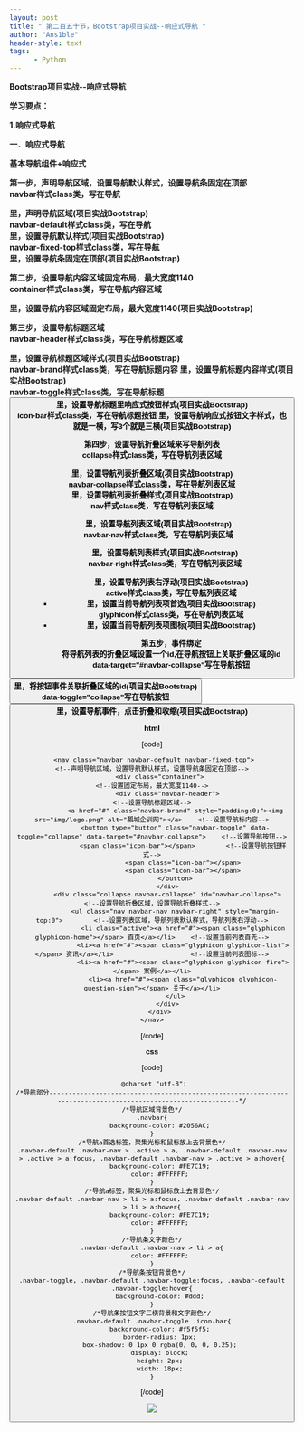 ```yaml
---
layout: post
title: " 第二百五十节，Bootstrap项目实战--响应式导航 "
author: "Ans1ble"
header-style: text
tags:
      - Python
---
```


**Bootstrap项目实战--响应式导航**



**学习要点：**

**1.响应式导航**



**一．响应式导航**

**基本导航组件+响应式**



**第一步，声明导航区域，设置导航默认样式，设置导航条固定在顶部**  
 **navbar样式class类，写在导航 <nav>里，声明导航区域(项目实战Bootstrap)**  
 **navbar-default样式class类，写在导航 <nav>里，设置导航默认样式(项目实战Bootstrap)**  
 **navbar-fixed-top样式class类，写在导航 <nav>里，设置导航条固定在顶部(项目实战Bootstrap)**



**第二步，设置导航内容区域固定布局，最大宽度1140**  
 **container样式class类，写在导航内容区域 <div>里，设置导航内容区域固定布局，最大宽度1140(项目实战Bootstrap)**



**第三步，设置导航标题区域**  
 **navbar-header样式class类，写在导航标题区域 <div>里，设置导航标题区域样式(项目实战Bootstrap)**  
 **navbar-brand样式class类，写在导航标题内容 <a>里，设置导航标题内容样式(项目实战Bootstrap)**  
 **navbar-toggle样式class类，写在导航标题 <button>里，设置导航标题里响应式按钮样式(项目实战Bootstrap)**  
 **icon-bar样式class类，写在导航标题按钮
<span>里，设置导航响应式按钮文字样式，也就是一横，写3个就是三横(项目实战Bootstrap)**



**第四步，设置导航折叠区域来写导航列表**  
 **collapse样式class类，写在导航列表区域 <div>里，设置导航列表折叠区域(项目实战Bootstrap)**  
 **navbar-collapse样式class类，写在导航列表区域 <div>里，设置导航列表折叠样式(项目实战Bootstrap)**  
 **nav样式class类，写在导航列表区域 <ul>里，设置导航列表区域(项目实战Bootstrap)**  
 **navbar-nav样式class类，写在导航列表区域 <ul>里，设置导航列表样式(项目实战Bootstrap)**  
 **navbar-right样式class类，写在导航列表区域 <ul>里，设置导航列表右浮动(项目实战Bootstrap)**  
 **active样式class类，写在导航列表区域 <li>里，设置当前导航列表项首选(项目实战Bootstrap)**  
 **glyphicon样式class类，写在导航列表区域 <li>里，设置当前导航列表项图标(项目实战Bootstrap)**



**第五步，事件绑定**  
 **将导航列表的折叠区域设置一个id,在导航按钮上关联折叠区域的id**  
 **data-target="#navbar-collapse"写在导航按钮
<button>里，将按钮事件关联折叠区域的id(项目实战Bootstrap)**  
 **data-toggle="collapse"写在导航按钮 <button>里，设置导航事件，点击折叠和收缩(项目实战Bootstrap)**

**html**

[code]

     <nav class="navbar navbar-default navbar-fixed-top">                <!--声明导航区域，设置导航默认样式，设置导航条固定在顶部-->
        <div class="container">                                            <!--设置固定布局，最大宽度1140-->
            <div class="navbar-header">                                    <!--设置导航标题区域-->
                <a href="#" class="navbar-brand" style="padding:0;"><img src="img/logo.png" alt="瓢城企训网"></a>    <!--设置导航标内容-->
                <button type="button" class="navbar-toggle" data-toggle="collapse" data-target="#navbar-collapse">    <!--设置导航按钮-->
                    <span class="icon-bar"></span>        <!--设置导航按钮样式-->
                    <span class="icon-bar"></span>
                    <span class="icon-bar"></span>
                </button>
            </div>
            <div class="collapse navbar-collapse" id="navbar-collapse">                <!--设置导航折叠区域，设置导航折叠样式-->
                <ul class="nav navbar-nav navbar-right" style="margin-top:0">        <!--设置列表区域，导航列表默认样式，导航列表右浮动-->
                    <li class="active"><a href="#"><span class="glyphicon glyphicon-home"></span> 首页</a></li>    <!--设置当前列表首先-->
                    <li><a href="#"><span class="glyphicon glyphicon-list"></span> 资讯</a></li>                    <!--设置当前列表图标-->
                    <li><a href="#"><span class="glyphicon glyphicon-fire"></span> 案例</a></li>
                    <li><a href="#"><span class="glyphicon glyphicon-question-sign"></span> 关于</a></li>
                </ul>
            </div>
        </div>
    </nav>
[/code]

**css**

[code]

     @charset "utf-8";
    /*导航部分-------------------------------------------------------------------------------------------------------------*/
    /*导航区域背景色*/
    .navbar{
        background-color: #2056AC;
    }
    /*导航a首选标签，聚集光标和鼠标放上去背景色*/
    .navbar-default .navbar-nav > .active > a, .navbar-default .navbar-nav > .active > a:focus, .navbar-default .navbar-nav > .active > a:hover{
        background-color: #FE7C19;
        color: #FFFFFF;
    }
    /*导航a标签，聚集光标和鼠标放上去背景色*/
    .navbar-default .navbar-nav > li > a:focus, .navbar-default .navbar-nav > li > a:hover{
        background-color: #FE7C19;
        color: #FFFFFF;
    }
    /*导航条文字颜色*/
    .navbar-default .navbar-nav > li > a{
        color: #FFFFFF;
    }
    /*导航条按钮背景色*/
    .navbar-toggle, .navbar-default .navbar-toggle:focus, .navbar-default .navbar-toggle:hover{
        background-color: #ddd;
    }
    /*导航条按钮文字三横背景和文字颜色*/
    .navbar-default .navbar-toggle .icon-bar{
        background-color: #f5f5f5;
        border-radius: 1px;
        box-shadow: 0 1px 0 rgba(0, 0, 0, 0.25);
        display: block;
        height: 2px;
        width: 18px;
    }
[/code]

![](https://images2015.cnblogs.com/blog/955761/201705/955761-20170506184510664-2076614412.gif)

